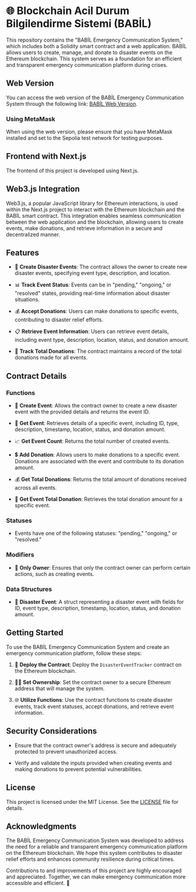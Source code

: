 # 🌐 Blockchain Acil Durum Bilgilendirme Sistemi (BABİL)

This repository contains the "BABİL Emergency Communication System," which includes both a Solidity smart contract and a web application. BABİL allows users to create, manage, and donate to disaster events on the Ethereum blockchain. This system serves as a foundation for an efficient and transparent emergency communication platform during crises.

## Web Version

You can access the web version of the BABİL Emergency Communication System through the following link: [BABİL Web Version](https://babil.vercel.app/).

### Using MetaMask

When using the web version, please ensure that you have MetaMask installed and set to the Sepolia test network for testing purposes.

## Frontend with Next.js

The frontend of this project is developed using Next.js.

## Web3.js Integration

Web3.js, a popular JavaScript library for Ethereum interactions, is used within the Next.js project to interact with the Ethereum blockchain and the BABİL smart contract. This integration enables seamless communication between the web application and the blockchain, allowing users to create events, make donations, and retrieve information in a secure and decentralized manner.

## Features

- 📢 **Create Disaster Events**: The contract allows the owner to create new disaster events, specifying event type, description, and location.

- 📊 **Track Event Status**: Events can be in "pending," "ongoing," or "resolved" states, providing real-time information about disaster situations.

- 💰 **Accept Donations**: Users can make donations to specific events, contributing to disaster relief efforts.

- 📋 **Retrieve Event Information**: Users can retrieve event details, including event type, description, location, status, and donation amount.

- 💸 **Track Total Donations**: The contract maintains a record of the total donations made for all events.

## Contract Details

### Functions

- 🌟 **Create Event**: Allows the contract owner to create a new disaster event with the provided details and returns the event ID.

- 📜 **Get Event**: Retrieves details of a specific event, including ID, type, description, timestamp, location, status, and donation amount.

- 📈 **Get Event Count**: Returns the total number of created events.

- 💲 **Add Donation**: Allows users to make donations to a specific event. Donations are associated with the event and contribute to its donation amount.

- 💰 **Get Total Donations**: Returns the total amount of donations received across all events.

- 💸 **Get Event Total Donation**: Retrieves the total donation amount for a specific event.

### Statuses

- Events have one of the following statuses: "pending," "ongoing," or "resolved."

### Modifiers

- 🔐 **Only Owner**: Ensures that only the contract owner can perform certain actions, such as creating events.

### Data Structures

- 📅 **Disaster Event**: A struct representing a disaster event with fields for ID, event type, description, timestamp, location, status, and donation amount.

## Getting Started

To use the BABİL Emergency Communication System and create an emergency communication platform, follow these steps:

1. 🚀 **Deploy the Contract**: Deploy the `DisasterEventTracker` contract on the Ethereum blockchain.

2. 🧑‍💼 **Set Ownership**: Set the contract owner to a secure Ethereum address that will manage the system.

3. 🌐 **Utilize Functions**: Use the contract functions to create disaster events, track event statuses, accept donations, and retrieve event information.

## Security Considerations

- Ensure that the contract owner's address is secure and adequately protected to prevent unauthorized access.

- Verify and validate the inputs provided when creating events and making donations to prevent potential vulnerabilities.

## License

This project is licensed under the MIT License. See the [LICENSE](LICENSE) file for details.

## Acknowledgments

The BABİL Emergency Communication System was developed to address the need for a reliable and transparent emergency communication platform on the Ethereum blockchain. We hope this system contributes to disaster relief efforts and enhances community resilience during critical times.

Contributions to and improvements of this project are highly encouraged and appreciated. Together, we can make emergency communication more accessible and efficient. 🤝
